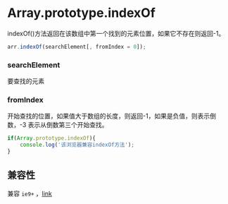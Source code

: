 # Array.prototype.indexOf

indexOf()方法返回在该数组中第一个找到的元素位置，如果它不存在则返回-1。

```js
arr.indexOf(searchElement[, fromIndex = 0]);
```

### searchElement

要查找的元素

### fromIndex

开始查找的位置，如果值大于数组的长度，则返回-1，如果是负值，则表示倒数，-3 表示从倒数第三个开始查找。

```js
if(Array.prototype.indexOf){
    console.log('该浏览器兼容indexOf方法');
}
```

## 兼容性

兼容 `ie9+` ，[link](http://caniuse.com/#search=indexOf)
